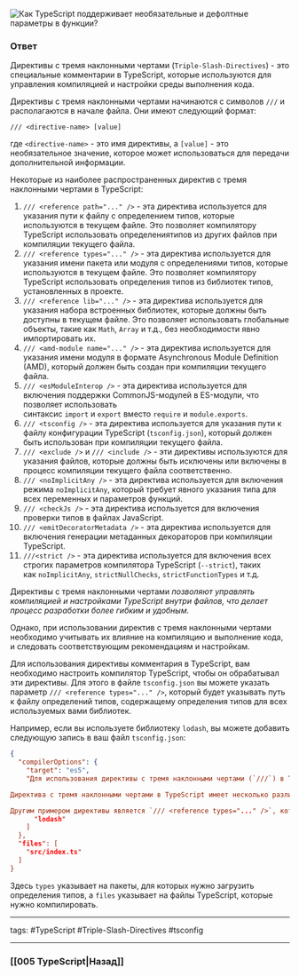 ![Как TypeScript поддерживает необязательные и дефолтные параметры в функции?](https://youtu.be/VYQl2GhbCUs?t=102)

### Ответ

Директивы с тремя наклонными чертами (`Triple-Slash-Directives`) - это специальные комментарии в TypeScript, которые используются для управления компиляцией и настройки среды выполнения кода. 

Директивы с тремя наклонными чертами начинаются с символов `///` и располагаются в начале файла. Они имеют следующий формат:

```tsx
/// <directive-name> [value] 
```

где `<directive-name>` - это имя директивы, а `[value]` - это необязательное значение, которое может использоваться для передачи дополнительной информации.

Некоторые из наиболее распространенных директив с тремя наклонными чертами в TypeScript:
1.  `/// <reference path="..." />` - эта директива используется для указания пути к файлу с определением типов, которые используются в текущем файле. Это позволяет компилятору TypeScript использовать определениятипов из других файлов при компиляции текущего файла.
2.  `/// <reference types="..." />` - эта директива используется для указания имени пакета или модуля с определениями типов, которые используются в текущем файле. Это позволяет компилятору TypeScript использовать определения типов из библиотек типов, установленных в проекте.
3.  `/// <reference lib="..." />` - эта директива используется для указания набора встроенных библиотек, которые должны быть доступны в текущем файле. Это позволяет использовать глобальные объекты, такие как `Math`, `Array` и т.д., без необходимости явно импортировать их.
4.  `/// <amd-module name="..." />` - эта директива используется для указания имени модуля в формате Asynchronous Module Definition (AMD), который должен быть создан при компиляции текущего файла.
5.  `/// <esModuleInterop />` - эта директива используется для включения поддержки CommonJS-модулей в ES-модули, что позволяет использовать синтаксис `import` и `export` вместо `require` и `module.exports`.
6.  `/// <tsconfig />` - эта директива используется для указания пути к файлу конфигурации TypeScript (`tsconfig.json`), который должен быть использован при компиляции текущего файла.
7.  `/// <exclude />` и `/// <include />` - эти директивы используются для указания файлов, которые должны быть исключены или включены в процесс компиляции текущего файла соответственно.
8.  `/// <noImplicitAny />` - эта директива используется для включения режима `noImplicitAny`, который требует явного указания типа для всех переменных и параметров функций.
9.  `/// <checkJs />` - эта директива используется для включения проверки типов в файлах JavaScript.
10.  `/// <emitDecoratorMetadata />` - эта директива используется для включения генерации метаданных декораторов при компиляции TypeScript.
11.  `///<strict />` - эта директива используется для включения всех строгих параметров компилятора TypeScript (`--strict`), таких как `noImplicitAny`, `strictNullChecks`, `strictFunctionTypes` и т.д.

Директивы с тремя наклонными чертами *позволяют управлять компиляцией и настройками TypeScript внутри файлов, что делает процесс разработки более гибким и удобным.*

Однако, при использовании директив с тремя наклонными чертами необходимо учитывать их влияние на компиляцию и выполнение кода, и следовать соответствующим рекомендациям и настройкам.

Для использования директивы комментария в TypeScript, вам необходимо настроить компилятор TypeScript, чтобы он обрабатывал эти директивы. Для этого в файле `tsconfig.json` вы можете указать параметр `/// <reference types="..." />`, который будет указывать путь к файлу определений типов, содержащему определения типов для всех используемых вами библиотек.

Например, если вы используете библиотеку `lodash`, вы можете добавить следующую запись в ваш файл `tsconfig.json`:
```json
{
  "compilerOptions": {
    "target": "es5",
    "Для использования директивы с тремя наклонными чертами (`///`) в TypeScript, вам необходимо использовать их в комментариях в вашем коде. Эти директивы используются для добавления метаданных к вашему TypeScript-коду, которые могут использоваться различными инструментами, такими как компилятор TypeScript или инструменты для автоматической генерации документации.

Директива с тремя наклонными чертами в TypeScript имеет несколько различных форматов, которые могут использоваться в зависимости от вашей задачи. Например, вы можете использовать директиву `/// <reference path="path/to/file.ts" />` для добавления ссылки на другой файл TypeScript в ваш проект. Это позволяет компилятору TypeScript знать об определениях типов из другого файла и использовать их в вашем коде.

Другим примером директивы является `/// <reference types="..." />`, которая используется для загрузки определений типов из пакетов"types": [
      "lodash"
    ]
  },
  "files": [
    "src/index.ts"
  ]
}
```

Здесь `types` указывает на пакеты, для которых нужно загрузить определения типов, а `files` указывает на файлы TypeScript, которые нужно компилировать.

___
tags: #TypeScript #Triple-Slash-Directives #tsconfig

_____

### [[005 TypeScript|Назад]]